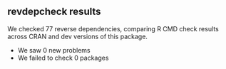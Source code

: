 ## revdepcheck results

We checked 77 reverse dependencies, comparing R CMD check results across CRAN and dev versions of this package.

 * We saw 0 new problems
 * We failed to check 0 packages

